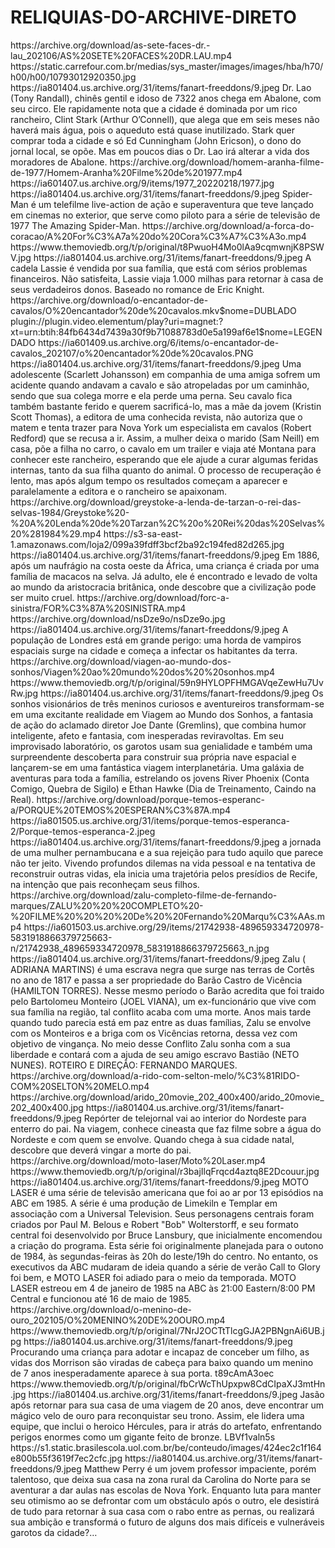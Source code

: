 # RELIQUIAS-DO-ARCHIVE-DIRETO






<item>
<title>[COLOR silver][B] AS SETE FACE Dr. LAU [/COLOR][/B][COLOR yellow]  FULL HD [B][/COLOR][/B]</title>
<link>https://archive.org/download/as-sete-faces-dr.-lau_202106/AS%20SETE%20FACES%20DR.LAU.mp4</link>
<thumbnail>https://static.carrefour.com.br/medias/sys_master/images/images/hba/h70/h00/h00/10793012920350.jpg</thumbnail>
<fanart>https://ia801404.us.archive.org/31/items/fanart-freeddons/9.jpeg</fanart>
<info>Dr. Lao (Tony Randall), chinês gentil e idoso de 7322 anos chega em Abalone, com seu circo. Ele rapidamente nota que a cidade é dominada por um rico rancheiro, Clint Stark (Arthur O’Connell), que alega que em seis meses não haverá mais água, pois o aqueduto está quase inutilizado. Stark quer comprar toda a cidade e só Ed Cunningham (John Ericson), o dono do jornal local, se opõe. Mas em poucos dias o Dr. Lao irá alterar a vida dos moradores de Abalone.</info>
</item>

<item>
<title>[COLOR silver][B] AMAZING-SPIDER-MAN ( 1977 ) [/COLOR][/B][COLOR yellow]  FULL HD  [B][/COLOR][/B]</title>
<link>https://archive.org/download/homem-aranha-filme-de-1977/Homem-Aranha%20Filme%20de%201977.mp4</link>
<thumbnail>https://ia601407.us.archive.org/9/items/1977_20220218/1977.jpg</thumbnail>
<fanart>https://ia801404.us.archive.org/31/items/fanart-freeddons/9.jpeg</fanart>
<info>Spider-Man é um telefilme live-action de ação e superaventura que teve lançado em cinemas no exterior, que serve como piloto para a série de televisão de 1977 The Amazing Spider-Man.</info>
</item>


<item>
<title>[COLOR silver][B] LASSIE - A FORÇA DO CORAÇÃO (1943) [/COLOR][/B][COLOR yellow]  FULL HD  [B][/COLOR][/B]</title>
<link>https://archive.org/download/a-forca-do-coracao/A%20For%C3%A7a%20do%20Cora%C3%A7%C3%A3o.mp4</link>
<thumbnail>https://www.themoviedb.org/t/p/original/t8PwuoH4Mo0lAa9cqmwnjK8PSWV.jpg</thumbnail>
<fanart>https://ia801404.us.archive.org/31/items/fanart-freeddons/9.jpeg</fanart>
<info>A cadela Lassie é vendida por sua família, que está com sérios problemas financeiros. Não satisfeita, Lassie viaja 1.000 milhas para retornar à casa de seus verdadeiros donos. Baseado no romance de Eric Knight.</info>
</item>


<item>
<title>[COLOR silver][B] O ENCANTADOR DE CAVALOS [/COLOR][/B][COLOR yellow]  FULL HD  [B][/COLOR][/B]</title>
<link>https://archive.org/download/o-encantador-de-cavalos/O%20encantador%20de%20cavalos.mkv$nome=DUBLADO</link>
<link>plugin://plugin.video.elementum/play?uri=magnet:?xt=urn:btih:84fb6434d7439a30f9b71088783d0e5a199af6e1$nome=LEGENDADO</link>
<thumbnail>https://ia601409.us.archive.org/6/items/o-encantador-de-cavalos_202107/o%20encantador%20de%20cavalos.PNG</thumbnail>
<fanart>https://ia801404.us.archive.org/31/items/fanart-freeddons/9.jpeg</fanart>
<info>Uma adolescente (Scarlett Johansson) em companhia de uma amiga sofrem um acidente quando andavam a cavalo e são atropeladas por um caminhão, sendo que sua colega morre e ela perde uma perna. Seu cavalo fica também bastante ferido e querem sacrificá-lo, mas a mãe da jovem (Kristin Scott Thomas), a editora de uma conhecida revista, não autoriza que o matem e tenta trazer para Nova York um especialista em cavalos (Robert Redford) que se recusa a ir. Assim, a mulher deixa o marido (Sam Neill) em casa, põe a filha no carro, o cavalo em um trailer e viaja até Montana para conhecer este rancheiro, esperando que ele ajude a curar algumas feridas internas, tanto da sua filha quanto do animal. O processo de recuperação é lento, mas após algum tempo os resultados começam a aparecer e paralelamente a editora e o rancheiro se apaixonam.</info>
</item>


<item>
<title>[COLOR silver][B] GREYSTOKE - A LENDA DE TARZAN - archive [/COLOR][/B][COLOR yellow][B] FULL  HD [/COLOR][/B]</title>
<link>https://archive.org/download/greystoke-a-lenda-de-tarzan-o-rei-das-selvas-1984/Greystoke%20-%20A%20Lenda%20de%20Tarzan%2C%20o%20Rei%20das%20Selvas%20%281984%29.mp4</link>
<thumbnail>https://s3-sa-east-1.amazonaws.com/loja2/099a39fdff3bcf2ba92c194fed82d265.jpg</thumbnail>
<fanart>https://ia801404.us.archive.org/31/items/fanart-freeddons/9.jpeg</fanart>
<info>Em 1886, após um naufrágio na costa oeste da África, uma criança é criada por uma família de macacos na selva. Já adulto, ele é encontrado e levado de volta ao mundo da aristocracia britânica, onde descobre que a civilização pode ser muito cruel.</info>
</item>


<item>
<title>[COLOR silver][B] FORÇA  SINISTRA ( 1985 ) archive [/COLOR][/B][COLOR yellow][B] FULL  HD [/COLOR][/B]</title>
<link>https://archive.org/download/forc-a-sinistra/FOR%C3%87A%20SINISTRA.mp4</link>
<thumbnail>https://archive.org/download/nsDze9o/nsDze9o.jpg</thumbnail>
<fanart>https://ia801404.us.archive.org/31/items/fanart-freeddons/9.jpeg</fanart>
<info>A população de Londres está em grande perigo: uma horda de vampiros espaciais surge na cidade e começa a infectar os habitantes da terra.</info>
</item>


<item>
<title>[COLOR silver][B] VIAGEM AO MUNDO DOS SONHOS - archive [/COLOR][/B][COLOR yellow][B] FULL  HD [/COLOR][/B]</title>
<link>https://archive.org/download/viagen-ao-mundo-dos-sonhos/Viagen%20ao%20mundo%20dos%20%20sonhos.mp4</link>
<thumbnail>https://www.themoviedb.org/t/p/original/59n9HYLOPFHMGAVqeZewHu7UvRw.jpg</thumbnail>
<fanart>https://ia801404.us.archive.org/31/items/fanart-freeddons/9.jpeg</fanart>
<info>Os sonhos visionários de três meninos curiosos e aventureiros transformam-se em uma excitante realidade em Viagem ao Mundo dos Sonhos, a fantasia de ação do aclamado diretor Joe Dante (Gremlins), que combina humor inteligente, afeto e fantasia, com inesperadas reviravoltas. Em seu improvisado laboratório, os garotos usam sua genialidade e também uma surpreendente descoberta para construir sua própria nave espacial e lançarem-se em uma fantástica viagem interplanetária. Uma galáxia de aventuras para toda a família, estrelando os jovens River Phoenix (Conta Comigo, Quebra de Sigilo) e Ethan Hawke (Dia de Treinamento, Caindo na Real).</info>
</item>


<item>
<title>[COLOR silver][B] PORQUE TEMOS ESPERANÇA [/COLOR][/B][COLOR yellow][B] FULL  HD [/COLOR][/B]</title>
<link>https://archive.org/download/porque-temos-esperanc-a/PORQUE%20TEMOS%20ESPERAN%C3%87A.mp4</link>
<thumbnail>https://ia801505.us.archive.org/31/items/porque-temos-esperanca-2/Porque-temos-esperanca-2.jpeg</thumbnail>
<fanart>https://ia801404.us.archive.org/31/items/fanart-freeddons/9.jpeg</fanart>
<info>a jornada de uma mulher pernambucana e a sua rejeição para tudo aquilo que parece não ter jeito. Vivendo profundos dilemas na vida pessoal e na tentativa de reconstruir outras vidas, ela inicia uma trajetória pelos presídios de Recife, na intenção que pais reconheçam seus filhos.</info>
</item>


<item>
<title>[COLOR silver][B] ZALU [/COLOR][/B][COLOR yellow][B] FULL  HD [/COLOR][/B]</title>
<link>https://archive.org/download/zalu-completo-filme-de-fernando-marques/ZALU%20%20%20COMPLETO%20-%20FILME%20%20%20%20De%20%20Fernando%20Marqu%C3%AAs.mp4</link>
<thumbnail>https://ia601503.us.archive.org/29/items/21742938-489659334720978-5831918866379725663-n/21742938_489659334720978_5831918866379725663_n.jpg</thumbnail>
<fanart>https://ia801404.us.archive.org/31/items/fanart-freeddons/9.jpeg</fanart>
<info>Zalu ( ADRIANA MARTINS) é uma escrava negra que surge nas  terras de Cortês no ano de 1817 e passa a ser propriedade do Barão Castro de Vicência (HAMILTON TORRES). Nesse mesmo período o Barão acredita que foi traido pelo Bartolomeu Monteiro (JOEL VIANA), um ex-funcionário que vive com sua família na região, tal conflito acaba com uma morte. Anos mais tarde quando tudo parecia está em paz entre as duas famílias, Zalu se envolve com os Monteiros e a briga com os Vicências retorna, dessa vez com objetivo de vingança.  No meio desse Conflito Zalu sonha com a sua liberdade e contará com a ajuda de seu amigo escravo Bastião (NETO NUNES). ROTEIRO E DIREÇÃO: FERNANDO MARQUES.</info>
</item>


<item>
<title>[COLOR silver][B] ÁRIDO- COM SELTON MELO [/COLOR][/B][COLOR yellow]  FULL HD  [B][/COLOR][/B]</title>
<link>https://archive.org/download/a-rido-com-selton-melo/%C3%81RIDO-COM%20SELTON%20MELO.mp4</link>
<thumbnail>https://archive.org/download/arido_20movie_202_400x400/arido_20movie_202_400x400.jpg</thumbnail>
<fanart>https://ia801404.us.archive.org/31/items/fanart-freeddons/9.jpeg</fanart>
<info>Repórter de telejornal vai ao interior do Nordeste para enterro do pai. Na viagem, conhece cineasta que faz filme sobre a água do Nordeste e com quem se envolve. Quando chega à sua cidade natal, descobre que deverá vingar a morte do pai.</info>
</item>


<item>
<title>[COLOR silver][B] MOTO LASER ( 1985 ) [/COLOR][/B][COLOR yellow]  FULL HD  [B][/COLOR][/B]</title>
<link>https://archive.org/download/moto-laser/Moto%20Laser.mp4</link>
<thumbnail>https://www.themoviedb.org/t/p/original/r3bajIlqFrqcd4aztq8E2Dcouur.jpg</thumbnail>
<fanart>https://ia801404.us.archive.org/31/items/fanart-freeddons/9.jpeg</fanart>
<info> MOTO LASER é uma série de televisão americana que foi ao ar por 13 episódios na ABC em 1985. A série é uma produção de Limekiln e Templar em associação com a Universal Television. Seus personagens centrais foram criados por Paul M. Belous e Robert "Bob" Wolterstorff, e seu formato central foi desenvolvido por Bruce Lansbury, que inicialmente encomendou a criação do programa. Esta série foi originalmente planejada para o outono de 1984, às segundas-feiras às 20h do leste/19h do centro. No entanto, os executivos da ABC mudaram de ideia quando a série de verão Call to Glory foi bem, e MOTO LASER foi adiado para o meio da temporada. MOTO LASER estreou em 4 de janeiro de 1985 na ABC às 21:00 Eastern/8:00 PM Central e funcionou até 16 de maio de 1985.</info>
</item>


<item>
<title>[COLOR silver][B] O MENINO DE OURO [/COLOR][/B][COLOR yellow]  FULL HD  [B][/COLOR][/B]</title>
<link>https://archive.org/download/o-menino-de-ouro_202105/O%20MENINO%20DE%20OURO.mp4</link>
<thumbnail>https://www.themoviedb.org/t/p/original/7NrJ2OCTtTlcgGJA2PBNgnAi6UB.jpg</thumbnail>
<fanart>https://ia801404.us.archive.org/31/items/fanart-freeddons/9.jpeg</fanart>
<info>Procurando uma criança para adotar e incapaz de conceber um filho, as vidas dos Morrison são viradas de cabeça para baixo quando um menino de 7 anos inesperadamente aparece à sua porta.</info>
</item>


<item>
<title>[COLOR silver][B] JASÃO - E O VELOCINIO DE OURO (1963) [/COLOR][/B][COLOR yellow]  FULL HD  [B][/COLOR][/B]</title>
<utube>t89cAmA3oec</utube>
<thumbnail>https://www.themoviedb.org/t/p/original/fbCrWcThUpxpw8CdCIpaXJ3mtHn.jpg</thumbnail>
<fanart>https://ia801404.us.archive.org/31/items/fanart-freeddons/9.jpeg</fanart>
<info>Jasão após retornar para sua casa de uma viagem de 20 anos, deve encontrar um mágico velo de ouro para reconquistar seu trono. Assim, ele lidera uma equipe, que inclui o heroico Hércules, para ir atrás do artefato, enfrentando perigos enormes como um gigante feito de bronze.</info>
</item>


<item>
<title>[COLOR silver][B] O  TRIUNFO [/COLOR][/B][COLOR yellow]  FULL HD  [B][/COLOR][/B]</title>
<utube>LBVf1valn5s</utube>
<thumbnail>https://s1.static.brasilescola.uol.com.br/be/conteudo/images/424ec2c1f164e800b55f3619f7ec2cfc.jpg</thumbnail>
<fanart>https://ia801404.us.archive.org/31/items/fanart-freeddons/9.jpeg</fanart>
<info>Matthew Perry é um jovem professor impaciente, porém talentoso, que deixa sua casa na zona rural da Carolina do Norte para se aventurar a dar aulas nas escolas de Nova York. Enquanto luta para manter seu otimismo ao se defrontar com um obstáculo após o outro, ele desistirá de tudo para retornar à sua casa com o rabo entre as pernas, ou realizará sua ambição e transformá o futuro de alguns dos mais difíceis e vulneráveis garotos da cidade?…</info>
</item>




